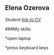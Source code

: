 ## Elena Ozerova
*Student*
[link to CV](https://elen-oz.github.io/rsschool-cv/cv)

###My skills:

*open laptop

*press keyboard keys